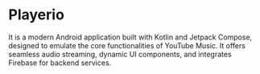 # Playerio
 It is a modern Android application built with Kotlin and Jetpack Compose, designed to emulate the core functionalities of YouTube Music. It offers seamless audio streaming, dynamic UI components, and integrates Firebase for backend services.

